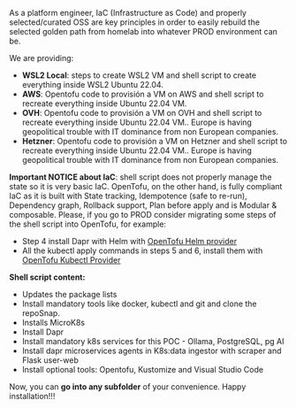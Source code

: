 As a platform engineer, IaC (Infrastructure as Code) and properly selected/curated OSS are key principles in order to easily rebuild the selected golden path from homelab into whatever PROD environment can be.

We are providing:

- **WSL2 Local**: steps to create WSL2 VM and shell script to create everything inside WSL2 Ubuntu 22.04.
- **AWS**: Opentofu code to provisión a VM on AWS and shell script to recreate everything inside Ubuntu 22.04 VM.
- **OVH**:  Opentofu code to provisión a VM on OVH and shell script to recreate everything inside Ubuntu 22.04 VM.. Europe is having geopolitical trouble with IT dominance from non European companies.
- **Hetzner**:  Opentofu code to provisión a VM on Hetzner and shell script to recreate everything inside Ubuntu 22.04 VM.. Europe is having geopolitical trouble with IT dominance from non European companies.


**Important NOTICE about IaC**: shell script does not properly manage the state so it is very basic IaC.  OpenTofu, on the other hand, is fully compliant IaC as it is built with State tracking, Idempotence (safe to re-run), Dependency graph, Rollback support, Plan before apply and is Modular & composable. Please, if you go to PROD consider migrating some steps of the shell script into OpenTofu, for example:
- Step 4 install Dapr with Helm with [OpenTofu Helm provider](https://search.opentofu.org/provider/opentofu/helm/latest)
- All the kubectl apply commands in steps 5 and 6, install them with [OpenTofu Kubectl Provider](https://search.opentofu.org/provider/opentofu/kubernetes/v2.0.0)


**Shell script content:**
- Updates the package lists 
- Install mandatory tools like docker, kubectl and git and clone the repoSnap.
- Installs MicroK8s  
- Install Dapr
- Install mandatory k8s services for this POC - Ollama, PostgreSQL, pg AI
- Install dapr microservices agents in K8s:data ingestor with scraper and Flask user-web
- Install optional tools: Opentofu, Kustomize and Visual Studio Code

Now, you can **go into any subfolder** of your convenience. Happy installation!!!